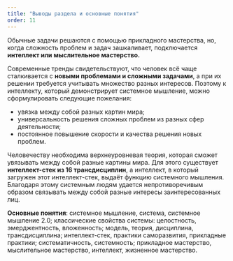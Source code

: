 ```yaml
---
title: "Выводы раздела и основные понятия"
order: 11
---
```




Обычные задачи решаются с помощью прикладного мастерства, но, когда сложность проблем и задач зашкаливает, подключается **интеллект или мыслительное мастерство.** 

Современные тренды свидетельствуют, что человек всё чаще сталкивается с **новыми проблемами и сложными задачами**, а при их решении требуется учитывать множество разных интересов. Поэтому к интеллекту, который демонстрирует системное мышление, можно сформулировать следующие пожелания:

* увязка между собой разных картин мира;
* универсальность решения сложных проблем из разных сфер деятельности;
* постоянное повышение скорости и качества решения новых проблем.

Человечеству необходима верхнеуровневая теория, которая сможет увязывать между собой разные картины мира. Для этого существует **интеллект-стек из 16 трансдисциплин**, а интеллект, в который загружен этот интеллект-стек, выдаёт функцию системного мышления. Благодаря этому системным людям удается непротиворечивым образом связывать между собой разные интересы заинтересованных лиц.

**Основные понятия**: системное мышление, система, системное мышление 2.0; классические свойства системы: целостность, эмерджентность, вложенность; модель, теория, дисциплина, трансдисциплина; интеллект-стек, практики саморазвития, прикладные практики; систематичность, системность; прикладное мастерство, мыслительное мастерство, интеллект, жизненное мастерство.

